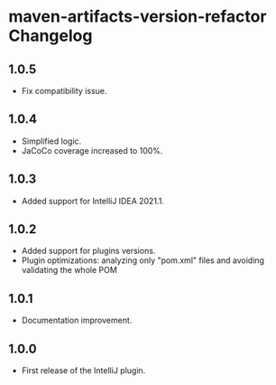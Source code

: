 <!-- Keep a Changelog guide -> https://keepachangelog.com -->

# maven-artifacts-version-refactor Changelog

## 1.0.5
- Fix compatibility issue.

## 1.0.4
- Simplified logic.
- JaCoCo coverage increased to 100%.

## 1.0.3
- Added support for IntelliJ IDEA 2021.1.

## 1.0.2
- Added support for plugins versions.
- Plugin optimizations: analyzing only "pom.xml" files and avoiding validating the whole POM

## 1.0.1
- Documentation improvement.

## 1.0.0
- First release of the IntelliJ plugin.